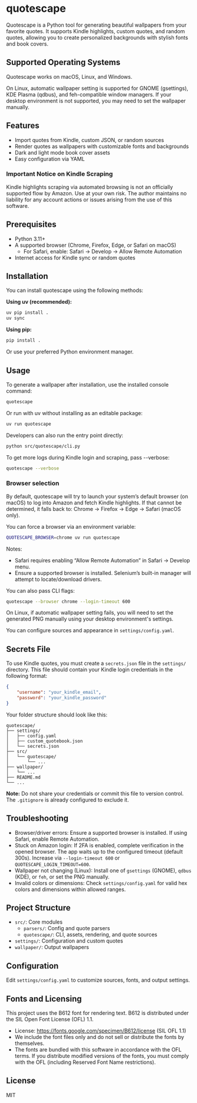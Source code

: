 # quotescape

Quotescape is a Python tool for generating beautiful wallpapers from your favorite quotes. It supports Kindle highlights, custom quotes, and random quotes, allowing you to create personalized backgrounds with stylish fonts and book covers.

## Supported Operating Systems
Quotescape works on macOS, Linux, and Windows.

On Linux, automatic wallpaper setting is supported for GNOME (gsettings), KDE Plasma (qdbus), and feh-compatible window managers. If your desktop environment is not supported, you may need to set the wallpaper manually.

## Features
- Import quotes from Kindle, custom JSON, or random sources
- Render quotes as wallpapers with customizable fonts and backgrounds
- Dark and light mode book cover assets
- Easy configuration via YAML

### Important Notice on Kindle Scraping

Kindle highlights scraping via automated browsing is not an officially supported flow by Amazon. Use at your own risk. The author maintains no liability for any account actions or issues arising from the use of this software.


## Prerequisites

- Python 3.11+
- A supported browser (Chrome, Firefox, Edge, or Safari on macOS)
	- For Safari, enable: Safari → Develop → Allow Remote Automation
- Internet access for Kindle sync or random quotes

## Installation

You can install quotescape using the following methods:

**Using uv (recommended):**
```bash
uv pip install .
uv sync
```

**Using pip:**
```bash
pip install .
```

Or use your preferred Python environment manager.

## Usage

To generate a wallpaper after installation, use the installed console command:

```bash
quotescape
```

Or run with uv without installing as an editable package:

```bash
uv run quotescape
```

Developers can also run the entry point directly:

```bash
python src/quotescape/cli.py
```

To get more logs during Kindle login and scraping, pass --verbose:

```bash
quotescape --verbose
```

### Browser selection
By default, quotescape will try to launch your system’s default browser (on macOS) to log into Amazon and fetch Kindle highlights. If that cannot be determined, it falls back to: Chrome → Firefox → Edge → Safari (macOS only).

You can force a browser via an environment variable:

```bash
QUOTESCAPE_BROWSER=chrome uv run quotescape
```

Notes:
- Safari requires enabling “Allow Remote Automation” in Safari → Develop menu.
- Ensure a supported browser is installed. Selenium’s built-in manager will attempt to locate/download drivers.

You can also pass CLI flags:

```bash
quotescape --browser chrome --login-timeout 600
```

On Linux, if automatic wallpaper setting fails, you will need to set the generated PNG manually using your desktop environment's settings.

You can configure sources and appearance in `settings/config.yaml`.


## Secrets File

To use Kindle quotes, you must create a `secrets.json` file in the `settings/` directory. This file should contain your Kindle login credentials in the following format:

```json
{
	"username": "your_kindle_email",
	"password": "your_kindle_password"
}
```

Your folder structure should look like this:

```
quotescape/
├── settings/
│   ├── config.yaml
│   ├── custom_quotebook.json
│   └── secrets.json
├── src/
│   └── quotescape/
│       └── ...
├── wallpaper/
│   └── ...
├── README.md
└── ...
```

**Note:** Do not share your credentials or commit this file to version control. The `.gitignore` is already configured to exclude it.

## Troubleshooting

- Browser/driver errors: Ensure a supported browser is installed. If using Safari, enable Remote Automation.
- Stuck on Amazon login: If 2FA is enabled, complete verification in the opened browser. The app waits up to the configured timeout (default 300s). Increase via `--login-timeout 600` or `QUOTESCAPE_LOGIN_TIMEOUT=600`.
- Wallpaper not changing (Linux): Install one of `gsettings` (GNOME), `qdbus` (KDE), or `feh`, or set the PNG manually.
- Invalid colors or dimensions: Check `settings/config.yaml` for valid hex colors and dimensions within allowed ranges.

## Project Structure

- `src/`: Core modules
	- `parsers/`: Config and quote parsers
	- `quotescape/`: CLI, assets, rendering, and quote sources
- `settings/`: Configuration and custom quotes
- `wallpaper/`: Output wallpapers

## Configuration
Edit `settings/config.yaml` to customize sources, fonts, and output settings.

## Fonts and Licensing

This project uses the B612 font for rendering text. B612 is distributed under the SIL Open Font License (OFL) 1.1.

- License: https://fonts.google.com/specimen/B612/license (SIL OFL 1.1)
- We include the font files only and do not sell or distribute the fonts by themselves.
- The fonts are bundled with this software in accordance with the OFL terms. If you distribute modified versions of the fonts, you must comply with the OFL (including Reserved Font Name restrictions).

## License
MIT
